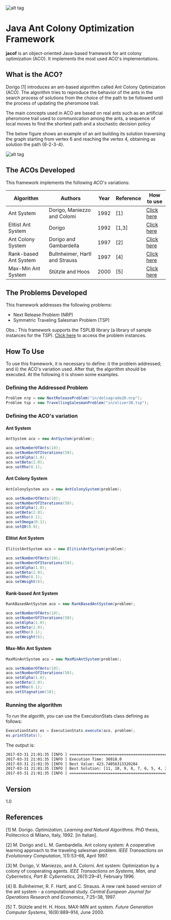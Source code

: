 ![alt tag](https://raw.githubusercontent.com/thiagodnf/jacof/master/src/main/resources/logo.png)


Java Ant Colony Optimization Framework
=========
**jacof** is an object-oriented Java-based framework for ant colony optimization (ACO). It implements the most used ACO's implementations.

What is the ACO?
-----

Dorigo [1] introduces an ant-based algorithm called Ant Colony Optimization (ACO). The algorithm tries to reproduce the behavior of the ants in the search process of solutions from the choice of the path to be followed until the process of updating the pheromone trail.

The main concepts used in ACO are based on real ants such as an artificial pheromone trail used to communication among the ants, a sequence of local moves to find the shortest path and a stochastic decision policy

The below figure shows an example of an ant building its solution traversing the graph starting from vertex 6 and reaching
the vertex 4, obtaining as solution the path {6-2-3-4}.

![alt tag](https://raw.githubusercontent.com/thiagodnf/jacof/master/src/main/resources/path.png)


The ACOs Developed
-------

This framework implements the following ACO's variations:

| Algorithm                  | Authors | Year | Reference | How to use | 
|---------------------------|----------------------|----------------------|----|----|
Ant System | Dorigo, Maniezzo and Colomi | 1992 |  [1] | [Click here](#ant-system) |
Elitist Ant System | Dorigo | 1992 |  [1,3] | [Click here](#elitist-ant-system) |
Ant Colony System | Dorigo and Gambardella | 1997 |  [2] | [Click here](#ant-colony-system) |
Rank-based Ant System | Bullnheimer, Hartl and Strauss | 1997 |  [4] | [Click here](#rank-based-ant-system ) |
Max-Min Ant System | Stützle and Hoos | 2000 |  [5] | [Click here](#max-min-ant-system) |

The Problems Developed
-------

This framework addresses the following problems:

* Next Release Problem (NRP)
* Symmetric Traveling Salesman Problem (TSP)

Obs.: This framework supports the TSPLIB library (a library of sample instances for the TSP). [Click here](http://elib.zib.de/pub/mp-testdata/tsp/tsplib/tsp/index.html) to access the problem instances.

How To Use
-------

To use this framework, it is necessary to define: i) the problem addressed; and ii) the ACO's variation used. After that, the algorithm should be executed. At the following it is shown some examples.

### Defining the Addressed Problem

```java
Problem nrp = new NextReleaseProblem("in/delsagrado20.nrp");
Problem tsp = new TravellingSalesmanProblem("in/oliver30.tsp");
```

### Defining the ACO's variation

#### Ant System

```java
AntSystem aco = new AntSystem(problem);

aco.setNumberOfAnts(10);
aco.setNumberOfIterations(50);
aco.setAlpha(1.0);
aco.setBeta(2.0);
aco.setRho(0.1);
```

#### Ant Colony System

```java
AntColonySystem aco = new AntColonySystem(problem);

aco.setNumberOfAnts(10);
aco.setNumberOfIterations(50);
aco.setAlpha(1.0);
aco.setBeta(2.0);
aco.setRho(0.1);
aco.setOmega(0.1);
aco.setQ0(0.9);
```

#### Elitist Ant System


```java
ElitistAntSystem aco = new ElitistAntSystem(problem);

aco.setNumberOfAnts(10);
aco.setNumberOfIterations(50);
aco.setAlpha(1.0);
aco.setBeta(2.0);
aco.setRho(0.1);
aco.setWeight(6);
```

#### Rank-based Ant System

```java
RankBasedAntSystem aco = new RankBasedAntSystem(problem);

aco.setNumberOfAnts(10);
aco.setNumberOfIterations(50);
aco.setAlpha(1.0);
aco.setBeta(2.0);
aco.setRho(0.1);
aco.setWeight(6);
```

#### Max-Min Ant System

```java
MaxMinAntSystem aco = new MaxMinAntSystem(problem);

aco.setNumberOfAnts(10);
aco.setNumberOfIterations(50);
aco.setAlpha(1.0);
aco.setBeta(2.0);
aco.setRho(0.1);
aco.setStagnation(10);
```

### Running the algorithm

To run the algorith, you can use the ExecutionStats class defining as follows:

```java
ExecutionStats es = ExecutionStats.execute(aco, problem);
es.printStats();
```
The output is:

```sh
2017-03-31 21:01:35 [INFO ] ==================================================
2017-03-31 21:01:35 [INFO ] Execution Time: 36918.0
2017-03-31 21:01:35 [INFO ] Best Value: 423.74056313320284
2017-03-31 21:01:35 [INFO ] Best Solution: [11, 10, 9, 8, 7, 6, 5, 4, 3, 2, 0, 1]
2017-03-31 21:01:35 [INFO ] ==================================================
```
		
Version
----
1.0


References
-------
[1] M. Dorigo. *Optimization, Learning and Natural Algorithms*. PhD thesis, Politecnico di
Milano, Italy, 1992. [in Italian].

[2] M. Dorigo and L. M. Gambardella. Ant colony system: A cooperative learning approach
to the traveling salesman problem. *IEEE Transactions on Evolutionary Computation*,
1(1):53–66, April 1997.

[3] M. Dorigo, V. Maniezzo, and A. Colorni. Ant system: Optimization by a colony of
cooperating agents. *IEEE Transactions on Systems, Man, and Cybernetics, Part B:
Cybernetics*, 26(1):29–41, February 1996.

[4] B. Bullnheimer, R. F. Hartl, and C. Strauss. A new rank based version of the ant system - a
computational study. *Central European Journal for Operations Research and Economics*,
7:25–38, 1997.

[5] T. Stützle and H. H. Hoos. MAX-MIN ant system. *Future Generation Computer Systems*,
16(9):889–914, June 2000.
